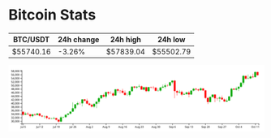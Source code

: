 # Bitcoin Stats

BTC/USDT|24h change|24h high|24h low|
|---|---|---|---|
|$55740.16|-3.26%|$57839.04|$55502.79|

<img src="./chart.svg">
